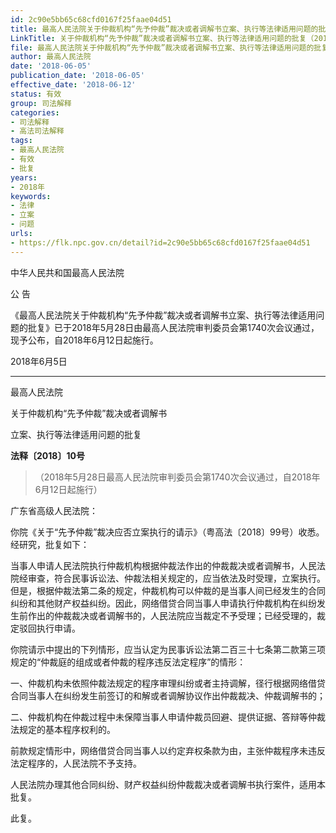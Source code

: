 ```yaml
---
id: 2c90e5bb65c68cfd0167f25faae04d51
title: 最高人民法院关于仲裁机构“先予仲裁”裁决或者调解书立案、执行等法律适用问题的批复
LinkTitle: 关于仲裁机构“先予仲裁”裁决或者调解书立案、执行等法律适用问题的批复（2018）
file: 最高人民法院关于仲裁机构“先予仲裁”裁决或者调解书立案、执行等法律适用问题的批复_20180605_2c90e5bb65c68cfd0167f25faae04d51.docx
author: 最高人民法院
date: '2018-06-05'
publication_date: '2018-06-05'
effective_date: '2018-06-12'
status: 有效
group: 司法解释
categories:
- 司法解释
- 高法司法解释
tags:
- 最高人民法院
- 有效
- 批复
years:
- 2018年
keywords:
- 法律
- 立案
- 问题
urls:
- https://flk.npc.gov.cn/detail?id=2c90e5bb65c68cfd0167f25faae04d51
---
```


中华人民共和国最高人民法院

公 告

《最高人民法院关于仲裁机构“先予仲裁”裁决或者调解书立案、执行等法律适用问题的批复》已于2018年5月28日由最高人民法院审判委员会第1740次会议通过，现予公布，自2018年6月12日起施行。

2018年6月5日

---

最高人民法院

关于仲裁机构“先予仲裁”裁决或者调解书

立案、执行等法律适用问题的批复

**法释〔2018〕10号**

> （2018年5月28日最高人民法院审判委员会第1740次会议通过，自2018年6月12日起施行）

广东省高级人民法院：

你院《关于“先予仲裁”裁决应否立案执行的请示》（粤高法〔2018〕99号）收悉。经研究，批复如下：

当事人申请人民法院执行仲裁机构根据仲裁法作出的仲裁裁决或者调解书，人民法院经审查，符合民事诉讼法、仲裁法相关规定的，应当依法及时受理，立案执行。但是，根据仲裁法第二条的规定，仲裁机构可以仲裁的是当事人间已经发生的合同纠纷和其他财产权益纠纷。因此，网络借贷合同当事人申请执行仲裁机构在纠纷发生前作出的仲裁裁决或者调解书的，人民法院应当裁定不予受理；已经受理的，裁定驳回执行申请。

你院请示中提出的下列情形，应当认定为民事诉讼法第二百三十七条第二款第三项规定的“仲裁庭的组成或者仲裁的程序违反法定程序”的情形：

一、仲裁机构未依照仲裁法规定的程序审理纠纷或者主持调解，径行根据网络借贷合同当事人在纠纷发生前签订的和解或者调解协议作出仲裁裁决、仲裁调解书的；

二、仲裁机构在仲裁过程中未保障当事人申请仲裁员回避、提供证据、答辩等仲裁法规定的基本程序权利的。

前款规定情形中，网络借贷合同当事人以约定弃权条款为由，主张仲裁程序未违反法定程序的，人民法院不予支持。

人民法院办理其他合同纠纷、财产权益纠纷仲裁裁决或者调解书执行案件，适用本批复。

此复。
